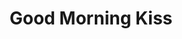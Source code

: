 --- 
title: "Good Morning Kiss"
publishdate: "2019-9-4T16:48:46+02:00"
src: "https://365manga.net/manga/good-morning-kiss"
image: "https://data.365manga.net/images/thumbnails/2005-good-morning-kiss.jpg"
description: "Nao and Uehara-kun, after living together (!?) during middle school, are now an ordinary university couple that are semi-living together. Of course Nao has kept the fact that they're living together, a secret from her parents. But one day, her dad makes a surprise visit to her apartment....!? ~note~ this manga is the sequel to 'Good Morning Call'"
---